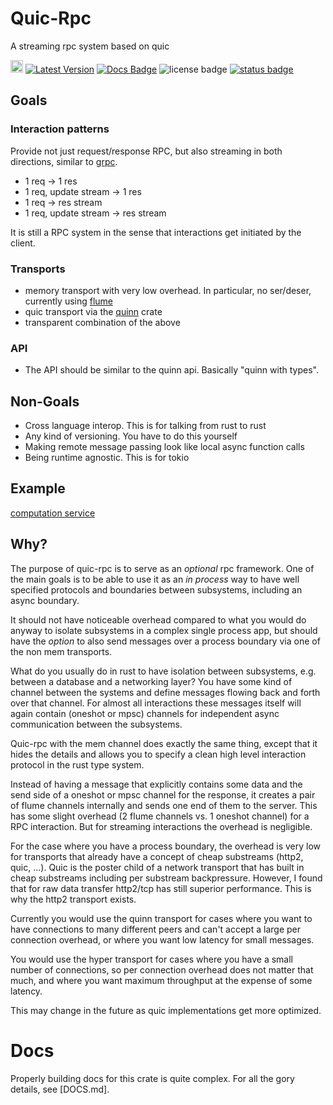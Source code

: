 # Quic-Rpc

A streaming rpc system based on quic

[<img src="https://img.shields.io/badge/github-quic_rpc-8da0cb?style=for-the-badge&labelColor=555555&logo=github" height="20" >][repo link] [![Latest Version]][crates.io] [![Docs Badge]][docs.rs] ![license badge] [![status badge]][status link]

[Latest Version]: https://img.shields.io/crates/v/quic-rpc.svg
[crates.io]: https://crates.io/crates/quic-rpc
[Docs Badge]: https://img.shields.io/badge/docs-docs.rs-green
[docs.rs]: https://docs.rs/quic-rpc
[license badge]: https://img.shields.io/crates/l/quic-rpc
[status badge]: https://github.com/n0-computer/quic-rpc/actions/workflows/rust.yml/badge.svg
[status link]: https://github.com/n0-computer/quic-rpc/actions/workflows/rust.yml
[repo link]: https://github.com/n0-computer/quic-rpc

## Goals

### Interaction patterns

Provide not just request/response RPC, but also streaming in both directions, similar to [grpc].

- 1 req -> 1 res
- 1 req, update stream -> 1 res
- 1 req -> res stream
- 1 req, update stream -> res stream

It is still a RPC system in the sense that interactions get initiated by the client.

### Transports

- memory transport with very low overhead. In particular, no ser/deser, currently using [flume]
- quic transport via the [quinn] crate
- transparent combination of the above

### API

- The API should be similar to the quinn api. Basically "quinn with types".

## Non-Goals

- Cross language interop. This is for talking from rust to rust
- Any kind of versioning. You have to do this yourself
- Making remote message passing look like local async function calls
- Being runtime agnostic. This is for tokio

## Example

[computation service](https://github.com/n0-computer/quic-rpc/blob/main/tests/math.rs)

## Why?

The purpose of quic-rpc is to serve as an *optional* rpc framework. One of the
main goals is to be able to use it as an *in process* way to have well specified
protocols and boundaries between subsystems, including an async boundary.

It should not have noticeable overhead compared to what you would do anyway to
isolate subsystems in a complex single process app, but should have the *option*
to also send messages over a process boundary via one of the non mem transports.

What do you usually do in rust to have isolation between subsystems, e.g.
between a database and a networking layer? You have some kind of
channel between the systems and define messages flowing back and forth over that
channel. For almost all interactions these messages itself will again contain
(oneshot or mpsc) channels for independent async communication between the
subsystems.

Quic-rpc with the mem channel does exactly the same thing, except that it hides
the details and allows you to specify a clean high level interaction protocol
in the rust type system.

Instead of having a message that explicitly contains some data and the send side
of a oneshot or mpsc channel for the response, it creates a pair of flume
channels internally and sends one end of them to the server. This has some slight
overhead (2 flume channels vs. 1 oneshot channel) for a RPC interaction. But
for streaming interactions the overhead is negligible.

For the case where you have a process boundary, the overhead is very low for
transports that already have a concept of cheap substreams (http2, quic, ...).
Quic is the poster child of a network transport that has built in cheap
substreams including per substream backpressure. However, I found that for raw
data transfer http2/tcp has still superior performance. This is why the http2
transport exists.

Currently you would use the quinn transport for cases where you want to have
connections to many different peers and can't accept a large per connection
overhead, or where you want low latency for small messages.

You would use the hyper transport for cases where you have a small number of
connections, so per connection overhead does not matter that much, and where
you want maximum throughput at the expense of some latency.

This may change in the future as quic implementations get more optimized.

[quinn]: https://docs.rs/quinn/
[flume]: https://docs.rs/flume/
[grpc]: https://grpc.io/

# Docs

Properly building docs for this crate is quite complex. For all the gory details,
see [DOCS.md].